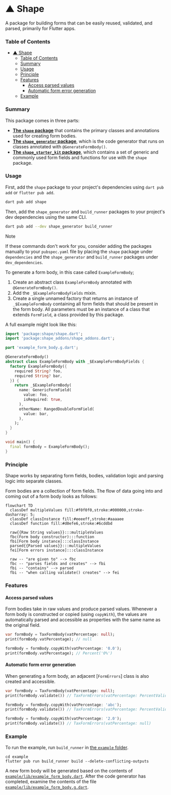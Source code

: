# ▲ Shape

A package for building forms that can be easily reused, validated, and parsed, primarily for Flutter apps.

### Table of Contents

- [▲ Shape](#-shape)
    - [Table of Contents](#table-of-contents)
    - [Summary](#summary)
    - [Usage](#usage)
    - [Principle](#principle)
    - [Features](#features)
      - [Access parsed values](#access-parsed-values)
      - [Automatic form error generation](#automatic-form-error-generation)
    - [Example](#example)

### Summary

This package comes in three parts:

- [**The `shape` package**](https://github.com/betterment/shape/tree/main/packages/shape/README.md) that contains the primary classes and annotations used for creating form bodies.
- [**The `shape_generator` package**](https://github.com/betterment/shape/tree/main/packages/shape_generator/README.md), which is the code generator that runs on classes annotated with `@GenerateFormBody()`.
- [**The `shape_starter_kit` package**](https://github.com/betterment/shape/tree/main/packages/shape_starter_kit/README.md), which contains a set of generic and commonly used form fields and functions for use with the `shape` package.

### Usage

First, add the `shape` package to your project's dependencies using `dart pub add` or `flutter pub add`.

```bash
dart pub add shape
```

Then, add the `shape_generator` and `build_runner` packages to your project's dev dependencies using the same CLI.

```bash
dart pub add --dev shape_generator build_runner
```

> [!NOTE]
> If these commands don't work for you, consider adding the packages manually to your `pubspec.yaml` file by placing the `shape` package under `dependencies` and the `shape_generator` and `build_runner` packages under `dev_dependencies`.

To generate a form body, in this case called `ExampleFormBody`;

1. Create an abstract class `ExampleFormBody` annotated with `@GenerateFormBody()`.
2. Add the `_$ExampleFormBodyFields` mixin.
3. Create a single unnamed factory that returns an instance of `_$ExampleFormBody` containing all form fields that should be present in the form body. All parameters must be an instance of a class that extends `FormField`, a class provided by this package.

A full example might look like this:

```dart
import 'package:shape/shape.dart';
import 'package:shape_addons/shape_addons.dart';

part 'example_form_body.g.dart';

@GenerateFormBody()
abstract class ExampleFormBody with _$ExampleFormBodyFields {
  factory ExampleFormBody({
    required String? foo,
    required String? bar,
  }) {
    return _$ExampleFormBody(
      name: GenericFormField(
        value: foo,
        isRequired: true,
      ),
      otherName: RangedDoubleFormField(
        value: bar,
      ),
    );
  }
}

void main() {
  final formBody = ExampleFormBody();
}
```

### Principle

Shape works by separating form fields, bodies, validation logic and parsing logic into separate classes.

Form bodies are a collection of form fields. The flow of data going into and coming out of a form body looks as follows:

```mermaid
flowchart TD
  classDef multipleValues fill:#f0f0f0,stroke:#000000,stroke-dasharray: 5;
  classDef classInstance fill:#eeeeff,stroke:#aaaaee
  classDef function fill:#d0efe6,stroke:#6cddbd

  raw{{Raw String values}}:::multipleValues
  fbc(Form body constructor):::function
  fbi[Form body instance]:::classInstance
  parsed{{Parsed values}}:::multipleValues
  fei[Form errors instance]:::classInstance

  raw -- "are given to" --> fbc
  fbc -- "parses fields and creates" --> fbi
  fbi -- "contains" --> parsed
  fbi -- "when calling validate() creates" --> fei
```

### Features

#### Access parsed values

Form bodies take in raw values and produce parsed values. Whenever a form body is constructed or copied (using `copyWith`), the values are automatically parsed and accessible as properties with the same name as the original field.

```dart
var formBody = TaxFormBody(vatPercentage: null);
print(formBody.vatPercentage); // null

formBody = formBody.copyWith(vatPercentage: '0.0');
print(formBody.vatPercentage); // Percent('0%')
```

#### Automatic form error generation

When generating a form body, an adjacent [`FormErrors`] class is also created and accessible.

```dart
var formBody = TaxFormBody(vatPercentage: null);
print(formBody.validate()) // TaxFormErrors(vatPercentage: PercentValidationError.empty)

formBody = formBody.copyWith(vatPercentage: 'abc');
print(formBody.validate()) // TaxFormErrors(vatPercentage: PercentValidationError.invalid)

formBody = formBody.copyWith(vatPercentage: '2.0');
print(formBody.validate()) // TaxFormErrors(vatPercentage: null)
```

### Example

To run the example, run `build_runner` in [the `example` folder](https://github.com/betterment/shape/tree/main/packages/shape/example).

```shell
cd example
flutter pub run build_runner build --delete-conflicting-outputs
```

A new form body will be generated based on the contents of [`example/lib/example_form_body.dart`](https://github.com/betterment/shape/tree/main/packages/shape/example/lib/example_form_body.dart). After the code generator has completed, examine the contents of the file [`example/lib/example_form_body.g.dart`](https://github.com/betterment/shape/tree/main/packages/shape/example/lib/example_form_body.g.dart).
